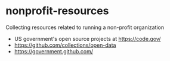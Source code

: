 # nonprofit-resources
Collecting resources related to running a non-profit organization

  - US government's open source projects at https://code.gov/
  - https://github.com/collections/open-data 
  - https://government.github.com/
